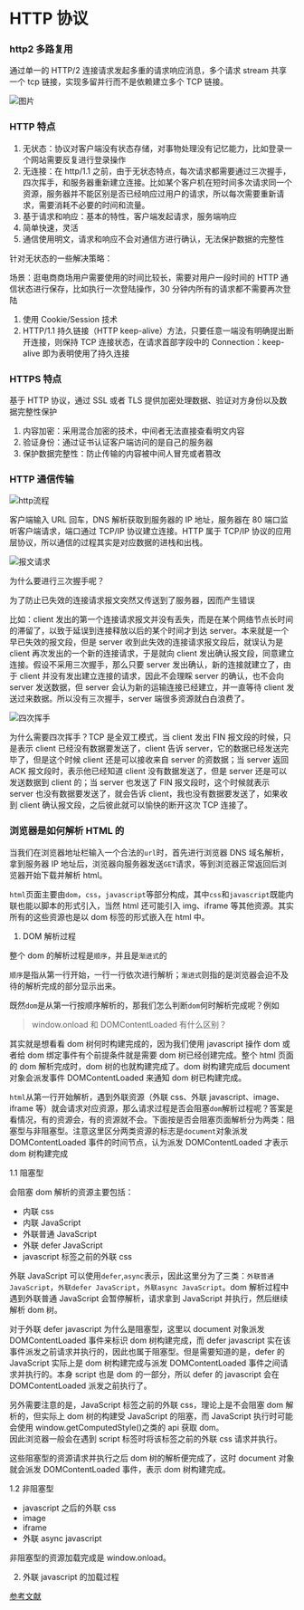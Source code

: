 # HTTP 协议

### http2 多路复用

通过单一的 HTTP/2 连接请求发起多重的请求响应消息，多个请求 stream 共享一个 tcp 链接，实现多留并行而不是依赖建立多个 TCP 链接。

![图片](./http.png)

### HTTP 特点

1. 无状态：协议对客户端没有状态存储，对事物处理没有记忆能力，比如登录一个网站需要反复进行登录操作
2. 无连接：在 http/1.1 之前，由于无状态特点，每次请求都需要通过三次握手，四次挥手，和服务器重新建立连接。比如某个客户机在短时间多次请求同一个资源，服务器并不能区别是否已经响应过用户的请求，所以每次需要重新请求，需要消耗不必要的时间和流量。
3. 基于请求和响应：基本的特性，客户端发起请求，服务端响应
4. 简单快速，灵活
5. 通信使用明文，请求和响应不会对通信方进行确认，无法保护数据的完整性

针对无状态的一些解决策略：

场景：逛电商商场用户需要使用的时间比较长，需要对用户一段时间的 HTTP 通信状态进行保存，比如执行一次登陆操作，30 分钟内所有的请求都不需要再次登陆

1. 使用 Cookie/Session 技术
2. HTTP/1.1 持久链接（HTTP keep-alive）方法，只要任意一端没有明确提出断开连接，则保持 TCP 连接状态，在请求首部字段中的 Connection：keep-alive 即为表明使用了持久连接

### HTTPS 特点

基于 HTTP 协议，通过 SSL 或者 TLS 提供加密处理数据、验证对方身份以及数据完整性保护

1. 内容加密：采用混合加密的技术，中间者无法直接查看明文内容
2. 验证身份：通过证书认证客户端访问的是自己的服务器
3. 保护数据完整性：防止传输的内容被中间人冒充或者篡改

### HTTP 通信传输

![http流程](./http过程.jpeg)

客户端输入 URL 回车，DNS 解析获取到服务器的 IP 地址，服务器在 80 端口监听客户端请求，端口通过 TCP/IP 协议建立连接。HTTP 属于 TCP/IP 协议的应用层协议，所以通信的过程其实是对应数据的进栈和出栈。

![报文请求](./baowen.jpeg)

为什么要进行三次握手呢？

为了防止已失效的连接请求报文突然又传送到了服务器，因而产生错误

比如：client 发出的第一个连接请求报文并没有丢失，而是在某个网络节点长时间的滞留了，以致于延误到连接释放以后的某个时间才到达 server。本来就是一个早已失效的报文段，但是 server 收到此失效的连接请求报文段后，就误认为是 client 再次发出的一个新的连接请求，于是就向 client 发出确认报文段，同意建立连接。假设不采用三次握手，那么只要 server 发出确认，新的连接就建立了，由于 client 并没有发出建立连接的请求，因此不会理睬 server 的确认，也不会向 server 发送数据，但 server 会认为新的运输连接已经建立，并一直等待 client 发送过来数据。所以没有三次握手，server 端很多资源就白白浪费了。

![四次挥手](./sicihuishou.png)

为什么需要四次挥手？TCP 是全双工模式，当 client 发出 FIN 报文段的时候，只是表示 client 已经没有数据要发送了，client 告诉 server，它的数据已经发送完毕了，但是这个时候 client 还是可以接收来自 server 的资数据；当 server 返回 ACK 报文段时，表示他已经知道 client 没有数据发送了，但是 server 还是可以发送数据到 client 的；当 server 也发送了 FIN 报文段时，这个时候就表示 server 也没有数据要发送了，就会告诉 client，我也没有数据要发送了，如果收到 client 确认报文段，之后彼此就可以愉快的断开这次 TCP 连接了。

### 浏览器是如何解析 HTML 的

当我们在浏览器地址栏输入一个合法的`url`时，首先进行浏览器 DNS 域名解析，拿到服务器 IP 地址后，浏览器向服务器发送`GET`请求，等到浏览器正常返回后浏览器开始下载并解析 html。

`html`页面主要由`dom`，`css`，`javascript`等部分构成，其中`css`和`javascript`既能内联也能以脚本的形式引入，当然 html 还可能引入 img、iframe 等其他资源。其实所有的这些资源也是以 dom 标签的形式嵌入在 html 中。

1. DOM 解析过程

整个 dom 的解析过程是`顺序`，并且是`渐进式`的

`顺序`是指从第一行开始，一行一行依次进行解析；`渐进式`则指的是浏览器会迫不及待的解析完成的部分显示出来。

既然`dom`是从第一行按顺序解析的，那我们怎么判断`dom`何时解析完成呢？例如

> window.onload 和 DOMContentLoaded 有什么区别？

其实就是想看看 dom 树何时构建完成的，因为我们使用 javascript 操作 dom 或者给 dom 绑定事件有个前提条件就是需要 dom 树已经创建完成。整个 html 页面的 dom 解析完成时，dom 树的也就构建完成了。dom 树构建完成后 document 对象会派发事件 DOMContentLoaded 来通知 dom 树已构建完成。

`html`从第一行开始解析，遇到外联资源（外联 css、外联 javascript、image、iframe 等）就会请求对应资源，那么请求过程是否会阻塞`dom`解析过程呢？答案是看情况，有的资源会，有的资源就不会。下面按是否会阻塞页面解析分为两类：阻塞型与非阻塞型。注意这里区分两类资源的标志是`document`对象派发 DOMContentLoaded 事件的时间节点，认为派发 DOMContentLoaded 才表示 dom 树构建完成

1.1 阻塞型

会阻塞 dom 解析的资源主要包括：

- 内联 css
- 内联 JavaScript
- 外联普通 JavaScript
- 外联 defer JavaScript
- javascript 标签之前的外联 css

外联 JavaScript 可以使用`defer`,`async`表示，因此这里分为了三类：`外联普通JavaScript`，`外联defer JavaScript`，`外联async JavaScript`。dom 解析过程中遇到外联普通 JavaScript 会暂停解析，请求拿到 JavaScript 并执行，然后继续解析 dom 树。

对于外联 defer javascript 为什么是阻塞型，这里以 document 对象派发 DOMContentLoaded 事件来标识 dom 树构建完成，而 defer javascript 实在该事件派发之前请求并执行的，因此也属于阻塞型。但是需要知道的是，defer 的 JavaScript 实际上是 dom 树构建完成与派发 DOMContentLoaded 事件之间请求并执行的。本身 script 也是 dom 的一部分，所以 defer 的 javascript 会在 DOMContentLoaded 派发之前执行了。

另外需要注意的是，JavaScript 标签之前的外联 css，理论上是不会阻塞 dom 解析的，但实际上 dom 树的构建受 JavaScript 的阻塞，而 JavaScript 执行时可能会使用 window.getComputedStyle()之类的 api 获取 dom。  
因此浏览器一般会在遇到 script 标签时将该标签之前的外联 css 请求并执行。

这些阻塞型的资源请求并执行之后 dom 树的解析便完成了，这时 document 对象就会派发 DOMContentLoaded 事件，表示 dom 树构建完成。

1.2 非阻塞型

- javascript 之后的外联 css
- image
- iframe
- 外联 async javascript

非阻塞型的资源加载完成是 window.onload。

2. 外联 javascript 的加载过程

[参考文献](https://blog.csdn.net/xiaoming100001/article/details/81109617)
